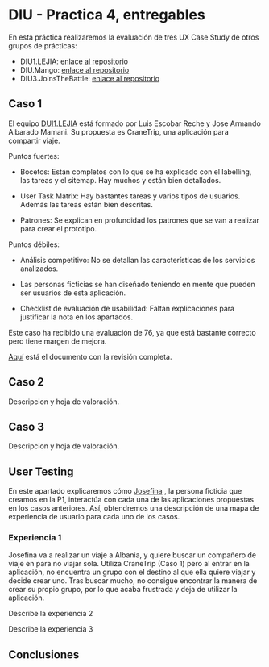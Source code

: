 # DIU - Practica 4, entregables

En esta práctica realizaremos la evaluación de tres UX Case Study de otros grupos de prácticas:

* DIU1.LEJIA: [enlace al repositorio](https://github.com/luiser1996/DIU20)
* DIU.Mango: [enlace al repositorio](https://github.com/Dunspa/DIU20)
* DIU3.JoinsTheBattle: [enlace al repositorio](https://github.com/ralesdi/DIU20)

## Caso 1

El equipo [DUI1.LEJIA](https://github.com/luiser1996/DIU20) está formado por Luis Escobar Reche y Jose Armando Albarado Mamani. Su propuesta es CraneTrip, una aplicación para compartir viaje.

Puntos fuertes:

* Bocetos: Están completos con lo que se ha explicado con el labelling, las tareas y el sitemap. Hay muchos y están bien detallados.

* User Task Matrix: Hay bastantes tareas y varios tipos de usuarios. Además las tareas están bien descritas.

* Patrones: Se explican en profundidad los patrones que se van a realizar para crear el prototipo.

Puntos débiles:
* Análisis competitivo: No se detallan las características de los servicios analizados.

* Las personas ficticias se han diseñado teniendo en mente que pueden ser usuarios de esta aplicación.

* Checklist de evaluación de usabilidad: Faltan explicaciones para justificar la nota en los apartados.
   
Este caso ha recibido una evaluación de 76, ya que está bastante correcto pero tiene margen de mejora.

[Aquí](DIU1.LEJIA-review.pdf) está el documento con la revisión completa.

## Caso 2

Descripcion y hoja de valoración.  


## Caso 3

Descripcion y hoja de valoración.   

## User Testing

En este apartado explicaremos cómo [Josefina](/P1/img/PersonaJosefina.jpg) , la persona ficticia que creamos en la P1, interactúa con cada una de las aplicaciones propuestas en los casos anteriores. Así, obtendremos una descripción de una mapa de experiencia de usuario para cada uno de los casos.

### Experiencia 1

Josefina va a realizar un viaje a Albania, y quiere buscar un compañero de viaje en para no viajar sola. 
Utiliza CraneTrip (Caso 1) pero al entrar en la aplicación, no encuentra un grupo con el destino al que ella quiere viajar y decide crear uno. Tras buscar mucho, no consigue encontrar la manera de crear su propio grupo, por lo que acaba frustrada y deja de utilizar la aplicación.


Describe la experiencia 2

Describe la experiencia 3


## Conclusiones